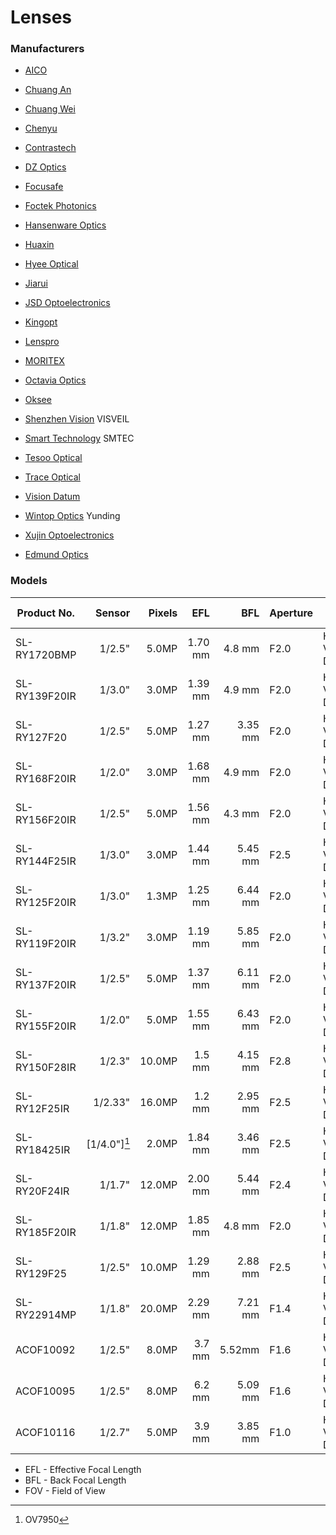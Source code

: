 Lenses
======

### Manufacturers

- [AICO](https://aico-lens.com/)
- [Chuang An](http://www.chancctv.com/)
- [Chuang Wei](http://www.cwlens.com/)
- [Chenyu](http://www.chenyusmart.com/)
- [Contrastech](http://www.contrastech.com/)
- [DZ Optics](https://www.dzoptics.com/)
- [Focusafe](http://www.focusafe.com/)
- [Foctek Photonics](http://www.foctek.net/)
- [Hansenware Optics](https://hansenware.en.alibaba.com/)
- [Huaxin](https://www.huaxinlenses.com/)
- [Hyee Optical](http://www.szhyee.com/)
- [Jiarui](https://jiaruigd.en.alibaba.com/)
- [JSD Optoelectronics](http://www.jsdoptical.com/)
- [Kingopt](http://www.kingopt.com/)
- [Lenspro](https://www.lensprocctv.com/)
- [MORITEX](http://moritex.com/)
- [Octavia Optics](https://www.cctv-cameralens.com/)
- [Oksee](http://www.optical-lens.cn/)
- [Shenzhen Vision](http://www.szvisiontech.com/) VISVEIL
- [Smart Technology](http://www.smtsec.com/) SMTEC
- [Tesoo Optical](https://www.tesoooptical.com/)
- [Trace Optical](http://www.traceoptical.com/)
- [Vision Datum](http://www.visiondatum.com/)
- [Wintop Optics](http://www.yuntal.com/) Yunding
- [Xujin Optoelectronics](http://www.optics-glass.com/)

- [Edmund Optics](https://www.edmundoptics.ca/)

### Models

| Product No.   |       Sensor | Pixels |     EFL |     BFL | Aperture | FOV                | Dimensions, Ø x l | Weight |
|---------------|-------------:|-------:|--------:|--------:|----------|--------------------|------------------:|-------:|
| SL-RY1720BMP  |       1/2.5" |  5.0MP | 1.70 mm |  4.8 mm | F2.0     | H185 V185 D185     |     20 × 19.00 mm |  8.5 g |
| SL-RY139F20IR |       1/3.0" |  3.0MP | 1.39 mm |  4.9 mm | F2.0     | H185 V185 D185     |  15.70 x 16.08 mm |    6 g |
| SL-RY127F20   |       1/2.5" |  5.0MP | 1.27 mm | 3.35 mm | F2.0     | H185 V185 D185     |  26.50 x 30.27 mm |   25 g |
| SL-RY168F20IR |       1/2.0" |  3.0MP | 1.68 mm |  4.9 mm | F2.0     | H185 V185 D185     |  18.50 x 16.25 mm |    8 g |
| SL-RY156F20IR |       1/2.5" |  5.0MP | 1.56 mm |  4.3 mm | F2.0     | H185 V165 D185     |     20 x 16.40 mm |   20 g |
| SL-RY144F25IR |       1/3.0" |  3.0MP | 1.44 mm | 5.45 mm | F2.5     | H185 V136 D185     |     16 x 18.44 mm |   12 g |
| SL-RY125F20IR |       1/3.0" |  1.3MP | 1.25 mm | 6.44 mm | F2.0     | H185 V185 D185     |     25 x 28.60 mm |   25 g |
| SL-RY119F20IR |       1/3.2" |  3.0MP | 1.19 mm | 5.85 mm | F2.0     | H185 V185 D185     |     25 x 29.83 mm |   25 g |
| SL-RY137F20IR |       1/2.5" |  5.0MP | 1.37 mm | 6.11 mm | F2.0     | H183 V183 D183     |     28 x 28.60 mm |   25 g |
| SL-RY155F20IR |       1/2.0" |  5.0MP | 1.55 mm | 6.43 mm | F2.0     | H185 V185 D185     |     28 x 26.60 mm |   25 g |
| SL-RY150F28IR |       1/2.3" | 10.0MP |  1.5 mm | 4.15 mm | F2.8     | H180 V180 D180     |     24 x 22.30 mm |   25 g |
| SL-RY12F25IR  |      1/2.33" | 16.0MP |  1.2 mm | 2.95 mm | F2.5     | H220 V220 D220     |     25 x 25.73 mm |   25 g |
| SL-RY18425IR  | [1/4.0"][^1] |  2.0MP | 1.84 mm | 3.46 mm | F2.5     | H130 V98 D167.6    |       16x11.06 mm |   25 g |
| SL-RY20F24IR  |       1/1.7" | 12.0MP | 2.00 mm | 5.44 mm | F2.4     | H180 V180 D180     |     25 x 24.60 mm |   20 g |
| SL-RY185F20IR |       1/1.8" | 12.0MP | 1.85 mm |  4.8 mm | F2.0     | H185 V185 D185     |     34 x 29.30 mm |   25 g |
| SL-RY129F25   |       1/2.5" | 10.0MP | 1.29 mm | 2.88 mm | F2.5     | H185 V185 D185     |  26.50 x 30.47 mm |   18 g |
| SL-RY22914MP  |       1/1.8" | 20.0MP | 2.29 mm | 7.21 mm | F1.4     | H185 V138 D185     |     66 x 68.40 mm |   25 g |
| ACOF10092     |       1/2.5" |  8.0MP |  3.7 mm |  5.52mm | F1.6     | H93.8 V53.3 D108.5 |     14 x 22.27 mm |        |
| ACOF10095     |       1/2.5" |  8.0MP |  6.2 mm | 5.09 mm | F1.6     | H58 V32.8 D66.7    |     14 x 22.21 mm |        |
| ACOF10116     |       1/2.7" |  5.0MP |  3.9 mm | 3.85 mm | F1.0     | H88 V47.5 D104     |     14 x 22.24 mm |        | 


- EFL - Effective Focal Length
- BFL - Back Focal Length
- FOV - Field of View

[^1]: OV7950
